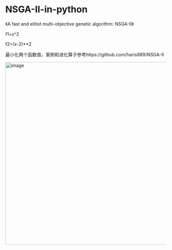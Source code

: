 # NSGA-II-in-python
《A fast and elitist multi-objective genetic algorithm: NSGA-II》

f1=x^2

f2=(x-2)**2

最小化两个函数值，案例和进化算子参考https://github.com/haris989/NSGA-II

<img width="572" alt="image" src="https://user-images.githubusercontent.com/116536355/223059502-a3714a0c-84ef-48ed-b14d-9e66a5b9d330.png">
